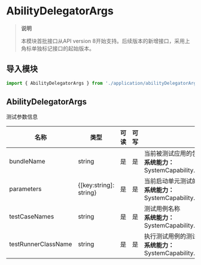 # AbilityDelegatorArgs

> **说明**
>
> 本模块首批接口从API version 8开始支持。后续版本的新增接口，采用上角标单独标记接口的起始版本。

## 导入模块

```js
import { AbilityDelegatorArgs } from './application/abilityDelegatorArgs';
```



## AbilityDelegatorArgs

测试参数信息

| 名称                | 类型                   | 可读 | 可写 | 说明                                                         |
| ------------------- | ---------------------- | ---- | ---- | ------------------------------------------------------------ |
| bundleName          | string                 | 是   | 是   | 当前被测试应用的包名<br/>**系统能力：** SystemCapability.Ability.AbilityRuntime.Core |
| parameters          | {[key:string]: string} | 是   | 是   | 当前启动单元测试的参数<br/>**系统能力：** SystemCapability.Ability.AbilityRuntime.Core |
| testCaseNames       | string                 | 是   | 是   | 测试用例名称<br/>**系统能力：** SystemCapability.Ability.AbilityRuntime.Core |
| testRunnerClassName | string                 | 是   | 是   | 执行测试用例的测试执行器的名称<br/>**系统能力：** SystemCapability.Ability.AbilityRuntime.Core |


